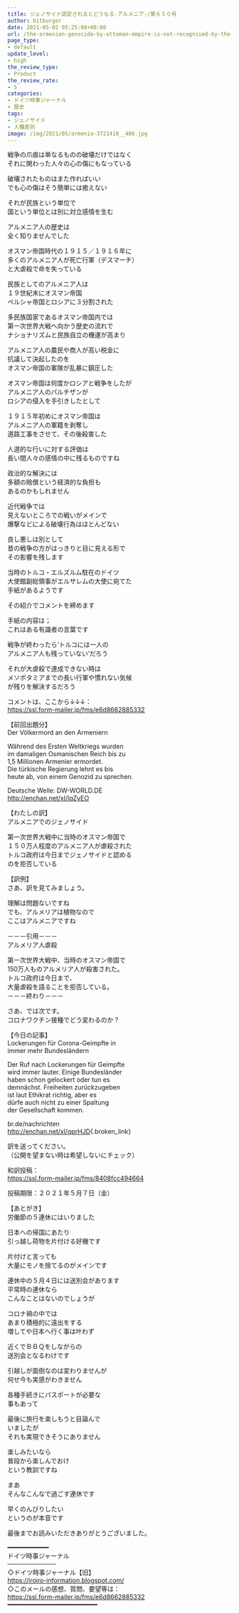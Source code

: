 ```yaml
---
title: ジェノサイド認定されるとどうなる-アルメニア-/第６５０号
author: bitburger
date: 2021-05-02 05:25:08+00:00
url: /the-armenian-genocide-by-ottoman-empire-is-not-recognised-by-the-turkish-government/
page_type:
- default
update_level:
- high
the_review_type:
- Product
the_review_rate:
- 5
categories:
- ドイツ時事ジャーナル
- 歴史
tags:
- ジェノサイド
- 人種差別
image: /img/2021/05/armenia-3721418__480.jpg
---
```

戦争の爪痕は単なるものの破壊だけではなく  
それに関わった人々の心の傷にもなっている

破壊されたものはまた作ればいい  
でも心の傷はそう簡単には癒えない

それが民族という単位で  
国という単位とは別に対立感情を生む

アルメニア人の歴史は  
全く知りませんでした

オスマン帝国時代の１９１５／１９１６年に  
多くのアルメニア人が死亡行軍（デスマーチ）  
と大虐殺で命を失っている

民族としてのアルメニア人は  
１９世紀末にオスマン帝国  
ペルシャ帝国とロシアに３分割された

多民族国家であるオスマン帝国内では  
第一次世界大戦へ向かう歴史の流れで  
ナショナリズムと民族自立の機運が高まり

アルメニア人の農民や商人が高い税金に  
抗議して決起したのを  
オスマン帝国の軍隊が乱暴に鎮圧した

オスマン帝国は何度かロシアと戦争をしたが  
アルメニア人のパルチザンが  
ロシアの侵入を手引きしたとして

１９１５年初めにオスマン帝国は  
アルメニア人の軍籍を剥奪し  
道路工事をさせて、その後殺害した

人道的な行いに対する評価は  
長い間人々の感情の中に残るものですね

政治的な解決には  
多額の賠償という経済的な負担も  
あるのかもしれません

近代戦争では  
見えないところでの戦いがメインで  
爆撃などによる破壊行為はほとんどない

良し悪しは別として  
昔の戦争の方がはっきりと目に見える形で  
その影響を残します

当時のトルコ・エルズルム駐在のドイツ  
大使館副総領事がエルサレムの大使に宛てた  
手紙があるようです

その紹介でコメントを締めます

手紙の内容は；  
これはある有識者の言葉です

戦争が終わったら’トルコには一人の  
アルメニア人も残っていない’だろう

それが大虐殺で達成できない時は  
メソポタミアまでの長い行軍や慣れない気候  
が残りを解決するだろう

  
コメントは、ここから↓↓↓：  
<https://ssl.form-mailer.jp/fms/e6d8662885332>

【前回出題分】  
Der Völkermord an den Armeniern

Während des Ersten Weltkriegs wurden  
im damaligen Osmanischen Reich bis zu  
1,5 Millionen Armenier ermordet.  
Die türkische Regierung lehnt es bis  
heute ab, von einem Genozid zu sprechen.

Deutsche Welle: DW-WORLD.DE  
<http://enchan.net/xl/IqZyEO>

  
【わたしの訳】  
アルメニアでのジェノサイド

第一次世界大戦中に当時のオスマン帝国で  
１５０万人程度のアルメニア人が虐殺された  
トルコ政府は今日までジェノサイドと認める  
のを拒否している

【訳例】  
さあ、訳を見てみましょう。

理解は問題ないですね  
でも、アルメリアは植物なので  
ここはアルメニアですね

－－－引用－－－  
アルメリア人虐殺

第一次世界大戦中、当時のオスマン帝国で  
150万人ものアルメリア人が殺害された。  
トルコ政府は今日まで、  
大量虐殺を語ることを拒否している。  
－－－終わり－－－

  
さあ、では次です。  
コロナワクチン接種でどう変わるのか？

【今日の記事】  
Lockerungen für Corona-Geimpfte in  
immer mehr Bundesländern

Der Ruf nach Lockerungen für Geimpfte  
wird immer lauter. Einige Bundesländer  
haben schon gelockert oder tun es  
demnächst. Freiheiten zurückzugeben  
ist laut Ethikrat richtig, aber es  
dürfe auch nicht zu einer Spaltung  
der Gesellschaft kommen.

br.de/nachrichten  
<http://enchan.net/xl/qprHJD>{.broken_link}

訳を送ってください。  
（公開を望まない時は希望しないにチェック）

和訳投稿：  
 <https://ssl.form-mailer.jp/fms/8408fcc494664>

投稿期限：２０２１年５月７日（金）

  
【あとがき】  
労働節の５連休にはいりました

日本への帰国にあたり  
引っ越し荷物を片付ける好機です

片付けと言っても  
大量にモノを捨てるのがメインです

連休中の５月４日には送別会があります  
平常時の連休なら  
こんなことはないのでしょうが

コロナ禍の中では  
あまり積極的に遠出をする  
増してや日本へ行く事は叶わず

近くでＢＢＱをしながらの  
送別会となるわけです

引越しが面倒なのは変わりませんが  
何せ今も実感がわきません

各種手続きにパスポートが必要な  
事もあって

最後に旅行を楽しもうと目論んで  
いましたが  
それも実現できそうにありません

楽しみたいなら  
普段から楽しんでおけ  
という教訓ですね

まあ  
そんなこんなで過ごす連休です

早くのんびりしたい  
というのが本音です

  
最後までお読みいただきありがとうございました。

━━━━━━━━━━━  
ドイツ時事ジャーナル  
───────────  
◇ドイツ時事ジャーナル【旧】  
<https://iroiro-information.blogspot.com/>  
◇このメールの感想、質問、要望等は：  
<https://ssl.form-mailer.jp/fms/e6d8662885332>  
━━━━━━━━━━━━━━━━━━━━━━━━